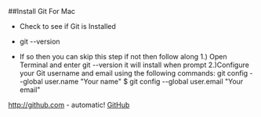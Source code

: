 ##Install Git For Mac

* Check to see if Git is Installed
 - git --version
* If so then you can skip this step if not then follow along
	1.) Open Terminal and enter git --version it will install when prompt 
	2.)Configure your Git username and email using the following commands:
	git config --global user.name "Your name" $ git config --global user.email "Your email"

http://github.com - automatic!
[GitHub](http://github.com)

